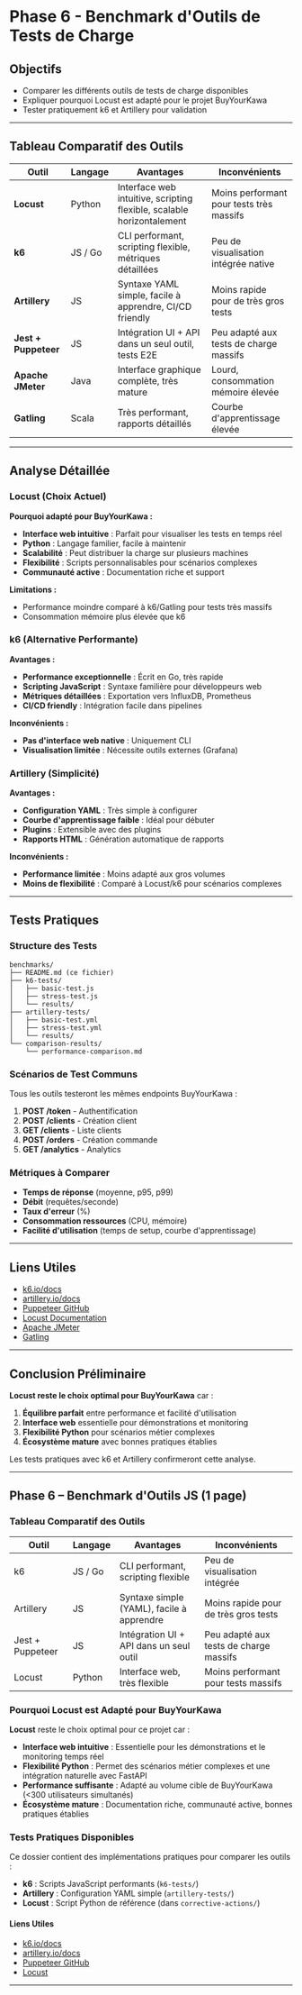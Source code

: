 # Phase 6 - Benchmark d'Outils de Tests de Charge

## Objectifs
- Comparer les différents outils de tests de charge disponibles
- Expliquer pourquoi Locust est adapté pour le projet BuyYourKawa
- Tester pratiquement k6 et Artillery pour validation

---

## Tableau Comparatif des Outils

| Outil             | Langage   | Avantages                                    | Inconvénients                           |
|-------------------|-----------|----------------------------------------------|----------------------------------------|
| **Locust**        | Python    | Interface web intuitive, scripting flexible, scalable horizontalement | Moins performant pour tests très massifs |
| **k6**            | JS / Go   | CLI performant, scripting flexible, métriques détaillées | Peu de visualisation intégrée native |
| **Artillery**     | JS        | Syntaxe YAML simple, facile à apprendre, CI/CD friendly | Moins rapide pour de très gros tests |
| **Jest + Puppeteer** | JS     | Intégration UI + API dans un seul outil, tests E2E | Peu adapté aux tests de charge massifs |
| **Apache JMeter** | Java      | Interface graphique complète, très mature | Lourd, consommation mémoire élevée |
| **Gatling**       | Scala     | Très performant, rapports détaillés | Courbe d'apprentissage élevée |

---

## Analyse Détaillée

### Locust (Choix Actuel)
**Pourquoi adapté pour BuyYourKawa :**
- **Interface web intuitive** : Parfait pour visualiser les tests en temps réel
- **Python** : Langage familier, facile à maintenir
- **Scalabilité** : Peut distribuer la charge sur plusieurs machines
- **Flexibilité** : Scripts personnalisables pour scénarios complexes
- **Communauté active** : Documentation riche et support

**Limitations :**
- Performance moindre comparé à k6/Gatling pour tests très massifs
- Consommation mémoire plus élevée que k6

### k6 (Alternative Performante)
**Avantages :**
- **Performance exceptionnelle** : Écrit en Go, très rapide
- **Scripting JavaScript** : Syntaxe familière pour développeurs web
- **Métriques détaillées** : Exportation vers InfluxDB, Prometheus
- **CI/CD friendly** : Intégration facile dans pipelines

**Inconvénients :**
- **Pas d'interface web native** : Uniquement CLI
- **Visualisation limitée** : Nécessite outils externes (Grafana)

### Artillery (Simplicité)
**Avantages :**
- **Configuration YAML** : Très simple à configurer
- **Courbe d'apprentissage faible** : Idéal pour débuter
- **Plugins** : Extensible avec des plugins
- **Rapports HTML** : Génération automatique de rapports

**Inconvénients :**
- **Performance limitée** : Moins adapté aux gros volumes
- **Moins de flexibilité** : Comparé à Locust/k6 pour scénarios complexes

---

## Tests Pratiques

### Structure des Tests
```
benchmarks/
├── README.md (ce fichier)
├── k6-tests/
│   ├── basic-test.js
│   ├── stress-test.js
│   └── results/
├── artillery-tests/
│   ├── basic-test.yml
│   ├── stress-test.yml
│   └── results/
└── comparison-results/
    └── performance-comparison.md
```

### Scénarios de Test Communs
Tous les outils testeront les mêmes endpoints BuyYourKawa :
1. **POST /token** - Authentification
2. **POST /clients** - Création client
3. **GET /clients** - Liste clients
4. **POST /orders** - Création commande
5. **GET /analytics** - Analytics

### Métriques à Comparer
- **Temps de réponse** (moyenne, p95, p99)
- **Débit** (requêtes/seconde)
- **Taux d'erreur** (%)
- **Consommation ressources** (CPU, mémoire)
- **Facilité d'utilisation** (temps de setup, courbe d'apprentissage)

---

## Liens Utiles

- [k6.io/docs](https://k6.io/docs)
- [artillery.io/docs](https://www.artillery.io/docs)
- [Puppeteer GitHub](https://github.com/puppeteer/puppeteer)
- [Locust Documentation](https://locust.io/)
- [Apache JMeter](https://jmeter.apache.org/)
- [Gatling](https://gatling.io/)

---

## Conclusion Préliminaire

**Locust reste le choix optimal pour BuyYourKawa** car :
1. **Équilibre parfait** entre performance et facilité d'utilisation
2. **Interface web** essentielle pour démonstrations et monitoring
3. **Flexibilité Python** pour scénarios métier complexes
4. **Écosystème mature** avec bonnes pratiques établies

Les tests pratiques avec k6 et Artillery confirmeront cette analyse.

---

## Phase 6 – Benchmark d'Outils JS (1 page)

### Tableau Comparatif des Outils

| Outil             | Langage   | Avantages                            | Inconvénients                    |
|------------------|-----------|--------------------------------------|----------------------------------|
| k6               | JS / Go   | CLI performant, scripting flexible   | Peu de visualisation intégrée    |
| Artillery        | JS        | Syntaxe simple (YAML), facile à apprendre | Moins rapide pour de très gros tests |
| Jest + Puppeteer | JS        | Intégration UI + API dans un seul outil | Peu adapté aux tests de charge massifs |
| Locust           | Python    | Interface web, très flexible         | Moins performant pour tests massifs |

### Pourquoi Locust est Adapté pour BuyYourKawa

**Locust** reste le choix optimal pour ce projet car :
- **Interface web intuitive** : Essentielle pour les démonstrations et le monitoring temps réel
- **Flexibilité Python** : Permet des scénarios métier complexes et une intégration naturelle avec FastAPI
- **Performance suffisante** : Adapté au volume cible de BuyYourKawa (<300 utilisateurs simultanés)
- **Écosystème mature** : Documentation riche, communauté active, bonnes pratiques établies

### Tests Pratiques Disponibles

Ce dossier contient des implémentations pratiques pour comparer les outils :
- **k6** : Scripts JavaScript performants (`k6-tests/`)
- **Artillery** : Configuration YAML simple (`artillery-tests/`)
- **Locust** : Script Python de référence (dans `corrective-actions/`)

#### Liens Utiles

- [k6.io/docs](https://k6.io/docs)
- [artillery.io/docs](https://www.artillery.io/docs)
- [Puppeteer GitHub](https://github.com/puppeteer/puppeteer)
- [Locust](https://locust.io/)

---
